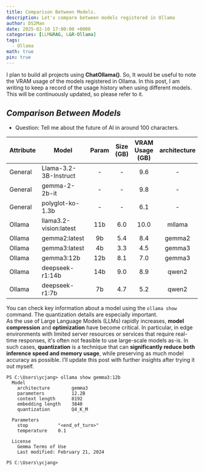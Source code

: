 ```yaml
---
title: Comparison Between Models.
description: Let's compare between models registered in Ollama
author: DS2Man
date: 2025-02-10 17:00:00 +0000
categories: [LLM&RAG, L&R-Ollama]
tags:
  - Ollama
math: true
pin: true
---
```


I plan to build all projects using **ChatOllama()**.  So, It would be useful to note the VRAM usage of the models registered in Ollama. In this post, I am writing to keep a record of the usage history when using different models. This will be continuously updated, so please refer to it.

<!--
ChatOllama()를 활용해서 모든 프로젝트를 구성하려고 한다. 
그래서 ollama에 등록된 모델의 VRAM사용량을 적어두면 좋을 거 같다. 이번 글에서는 다양한 모델을 사용할때 이력을 기록해 두는 목적으로 글을 쓴다. 계속 업데이트 될테니 참고바란다.
-->

## *Comparison Between Models*

- Question: Tell me about the future of AI in around 100 characters.

<!--
- 질문 : AI의 미래에 대해 100자 내외로 알려줘.
--> 

|Attribute|Model|Param|Size<br>(GB)|VRAM Usage<br>(GB)|architecture|quantization|
|---|---|:---:|:---:|:---:|:---:|:---:|
|General|Llama-3.2-3B-Instruct|-|-|9.6|-|-|
|General|gemma-2-2b-it|-|-|9.8|-|-|
|General|polyglot-ko-1.3b|-|-|6.1|-|-|
|Ollama|llama3.2-vision:latest|11b|6.0|10.0|mllama|Q4_K_M|
|Ollama|gemma2:latest|9b|5.4|8.4|gemma2|Q4_0|
|Ollama|gemma3:latest|4b|3.3|4.5|gemma3|Q4_K_M|
|Ollama|gemma3:12b|12b|8.1|7.0|gemma3|Q4_K_M|
|Ollama|deepseek-r1:14b|14b|9.0|8.9|qwen2|Q4_K_M|
|Ollama|deepseek-r1:7b|7b|4.7|5.2|qwen2|Q4_K_M|


You can check key information about a model using the `ollama show` command. The quantization details are especially important.  
As the use of Large Language Models (LLMs) rapidly increases, **model compression** and **optimization** have become critical. In particular, in edge environments with limited server resources or services that require real-time responses, it's often not feasible to use large-scale models as-is. In such cases, **quantization** is a technique that can **significantly reduce both inference speed and memory usage**, while preserving as much model accuracy as possible. I’ll update this post with further insights after trying it out myself.

<!--
- ollama show 명령어로 Model의 주요 정보를 알수 있다. 특히 quantization 정보가 중요한데. 
LLM(Large Language Model)의 활용이 급격히 증가하면서, 모델의 **경량화**와 **최적화**가 핵심 이다. 특히, 서버 자원이 제한적인 엣지 환경이나 실시간 응답이 중요한 서비스에서는 고성능 모델을 그대로 사용할 수 없는 경우가 많다. 이때, **양자화(Quantization)**는 모델의 정확도는 최대한 유지하면서도 **속도와 메모리 사용량을 획기적으로 줄일 수 있는 기법**이라고 한다. 자세한 내용은 나중에 사용해 보면서 느낌점으로 업데이트 하겠다.
-->

```
PS C:\Users\ycjang> ollama show gemma3:12b
  Model
    architecture        gemma3
    parameters          12.2B
    context length      8192
    embedding length    3840
    quantization        Q4_K_M

  Parameters
    stop           "<end_of_turn>"
    temperature    0.1

  License
    Gemma Terms of Use
    Last modified: February 21, 2024

PS C:\Users\ycjang>
```